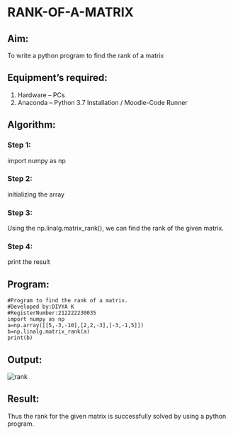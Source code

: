 # RANK-OF-A-MATRIX
## Aim:
To write a python program to find the rank of a matrix
## Equipment’s required:
1. 	Hardware – PCs
2. 	Anaconda – Python 3.7 Installation / Moodle-Code Runner
## Algorithm:
### Step 1:
import numpy as np
### Step 2: 
initializing the array
### Step 3:
Using the np.linalg.matrix_rank(), we can find the rank of the given matrix.
### Step 4: 
print the result
## Program:
```
#Program to find the rank of a matrix.
#Developed by:DIVYA K
#RegisterNumber:212222230035
import numpy as np
a=np.array([[5,-3,-10],[2,2,-3],[-3,-1,5]])
b=np.linalg.matrix_rank(a)
print(b)

```
## Output:

![rank](https://user-images.githubusercontent.com/119393621/227699979-abab248e-a86b-4220-a951-55b66f11096a.png)



## Result:
Thus the rank for the given matrix is successfully solved by  using a python program.

